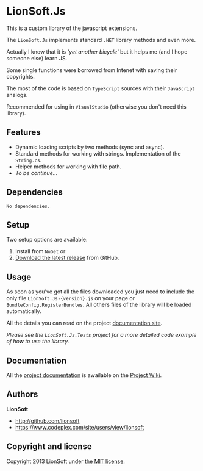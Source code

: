 # LionSoft.Js


This is a custom library of the javascript extensions.

The `LionSoft.Js` implements standard `.NET` library methods and even more.

Actually I know that it is _'yet another bicycle'_ but it helps me (and I hope someone else) learn JS.

Some single functions were borrowed from Intenet with saving their copyrights.

The most of the code is based on `TypeScript` sources with their `JavaScript` analogs.

Recommended for using in `VisualStudio` (otherwise you don't need this library).

## Features

 * Dynamic loading scripts by two methods (sync and async).
 * Standard methods for working with strings. Implementation of the `String.cs`.
 * Helper methods for working with file path.
 * _To be continue..._

## Dependencies

    No dependencies.

## Setup

Two setup options are available:
 1. Install from `NuGet` or
 2. [Download the latest release](https://github.com/lionsoft/LionSoft.Js/archive/master.zip) from GitHub.

## Usage

As soon as you've got all the files downloaded you just need to include the only file `LionSoft.Js-{version}.js` on your page or `BundleConfig.RegisterBundles`. All others files of the library will be loaded automatically.

All the details you can read on the project [documentation site](https://github.com/lionsoft/LionSoft.Js/wiki/LionSoft.Js-Documentation).

*Please see the `LionSoft.Js.Tests` project for a more detailed code example of how to use the library.*

## Documentation

All the [project documentation](https://github.com/lionsoft/LionSoft.Js/wiki/LionSoft.Js-Documentation) is awailable on the [Project Wiki](https://github.com/lionsoft/LionSoft.Js/wiki/LionSoft.Js-Documentation).

## Authors

**LionSoft**

- <http://github.com/lionsoft>
- <https://www.codeplex.com/site/users/view/lionsoft>


## Copyright and license

Copyright 2013 LionSoft under [the MIT license](LICENSE).
